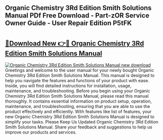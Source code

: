 ## Organic Chemistry 3Rd Edition Smith Solutions Manual PDf Free Download - Part-zOR Service Owner Guide - User Repair Edition P5tFK

# <h2><a href="http://bc9239.oget.top/?id=Organic+Chemistry+3Rd+Edition+Smith+Solutions+Manual">🔗Download New 👉🔴 Organic Chemistry 3Rd Edition Smith Solutions Manual</a></h2>

[![Organic Chemistry 3Rd Edition Smith Solutions Manual new download](https://i.imgur.com/5g1atiW.png)](http://bc9239.oget.top/?id=Organic+Chemistry+3Rd+Edition+Smith+Solutions+Manual)
Greetings and welcome to the user manual for your newly bought Organic Chemistry 3Rd Edition Smith Solutions Manual. This manual is designed to help you navigate the features and functions of your product with ease. Inside, you will find detailed instructions for installation, usage, maintenance, and troubleshooting. Before you begin using your Organic Chemistry 3Rd Edition Smith Solutions Manual, please read this manual thoroughly. It contains essential information on product setup, operation, maintenance, and troubleshooting, ensuring that you are able to use the product effectively and efficiently. With features like list of features, your new Organic Chemistry 3Rd Edition Smith Solutions Manual is designed to simplify your tasks. Please Keep Us Updated Organic Chemistry 3Rd Edition Smith Solutions Manual. Share your feedback and suggestions to help us improve our products and services.
